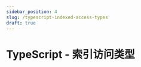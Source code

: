 ```yaml
---
sidebar_position: 4
slug: /typescript-indexed-access-types
draft: true
---
```


# TypeScript - 索引访问类型

